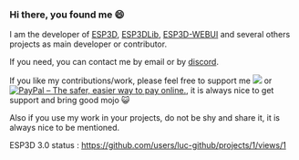 ### Hi there, you found me 😄

I am the developer of [ESP3D](https://github.com/luc-github/ESP3D), [ESP3DLib](https://github.com/luc-github/ESP3DLib), [ESP3D-WEBUI](https://github.com/luc-github/ESP3D-WEBUI) and several others projects as main developer or contributor.

If you need, you can contact me by email or by [discord](https://discord.com/invite/Z4ujTwE).

If you like my contributions/work, please feel free to support me [<img src="https://raw.githubusercontent.com/luc-github/ESP3D/3.0/images/sponsors-supporters/sponsor.PNG" />](https://github.com/sponsors/luc-github) or [<img src="https://www.paypalobjects.com/en_US/i/btn/btn_donateCC_LG_global.gif" border="0" alt="PayPal – The safer, easier way to pay online.">](https://www.paypal.com/cgi-bin/webscr?cmd=_s-xclick&hosted_button_id=Y8FFE7NA4LJWQ), it is always nice to get support and bring good mojo 😺 

Also if you use my work in your projects, do not be shy and share it, it is always nice to be mentioned.   


ESP3D 3.0 status : https://github.com/users/luc-github/projects/1/views/1
